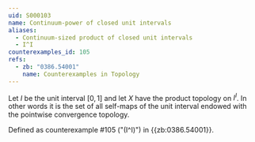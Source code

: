 ```yaml
---
uid: S000103
name: Continuum-power of closed unit intervals
aliases:
  - Continuum-sized product of closed unit intervals
  - I^I
counterexamples_id: 105
refs:
  - zb: "0386.54001"
    name: Counterexamples in Topology
---
```


Let $I$ be the unit interval $[0,1]$ and let $X$ have the product topology on $I^I$.
In other words it is the set of all self-maps of the unit interval endowed with the pointwise convergence topology.

Defined as counterexample #105 ("\(I^I\)")
in {{zb:0386.54001}}.
